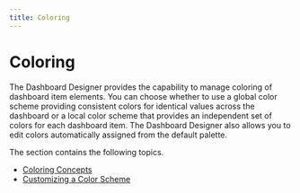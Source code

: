 ```yaml
---
title: Coloring
---
```

# Coloring
The Dashboard Designer provides the capability to manage coloring of dashboard item elements. You can choose whether to use a global color scheme providing consistent colors for identical values across the dashboard or a local color scheme that provides an independent set of colors for each dashboard item. The Dashboard Designer also allows you to edit colors automatically assigned from the default palette.

The section contains the following topics.
* [Coloring Concepts](../../../../dashboard-for-desktop/articles/dashboard-designer/appearance-customization/coloring/coloring-concepts.md)
* [Customizing a Color Scheme](../../../../dashboard-for-desktop/articles/dashboard-designer/appearance-customization/coloring/customizing-a-color-scheme.md)